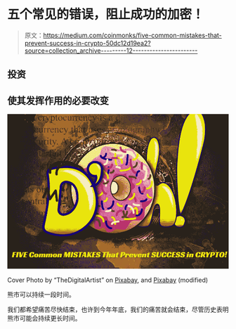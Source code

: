 # 五个常见的错误，阻止成功的加密！

> 原文：<https://medium.com/coinmonks/five-common-mistakes-that-prevent-success-in-crypto-50dc12d19ea2?source=collection_archive---------12----------------------->

## 投资

## 使其发挥作用的必要改变

![](img/ee8c90dff64f15362a6814dc3bfb2aa6.png)

Cover Photo by “TheDigitalArtist” on [Pixabay](https://pixabay.com/photos/bitcoin-cryptocurrency-money-2902690/), and [Pixabay](https://pixabay.com/illustrations/simpsons-d-oh-logo-donut-6226380/) (modified)

熊市可以持续一段时间。

我们都希望痛苦尽快结束，也许到今年年底，我们的痛苦就会结束，尽管历史表明熊市可能会持续更长时间。